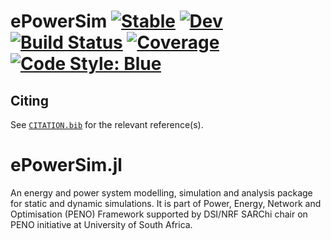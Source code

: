 # ePowerSim [![Stable](https://img.shields.io/badge/docs-stable-blue.svg)](https://DSI-NRF-PENO.github.io/ePowerSim.jl/stable/) [![Dev](https://img.shields.io/badge/docs-dev-blue.svg)](https://DSI-NRF-PENO.github.io/ePowerSim.jl/dev/) [![Build Status](https://github.com/DSI-NRF-PENO/ePowerSim.jl/actions/workflows/CI.yml/badge.svg?branch=main)](https://github.com/DSI-NRF-PENO/ePowerSim.jl/actions/workflows/CI.yml?query=branch%3Amain) [![Coverage](https://codecov.io/gh/DSI-NRF-PENO/ePowerSim.jl/branch/main/graph/badge.svg)](https://codecov.io/gh/DSI-NRF-PENO/ePowerSim.jl) [![Code Style: Blue](https://img.shields.io/badge/code%20style-blue-4495d1.svg)](https://github.com/invenia/BlueStyle)

## Citing

See [`CITATION.bib`](CITATION.bib) for the relevant reference(s).

# ePowerSim.jl
An energy and power system modelling, simulation and analysis package for static and dynamic simulations. It is part of Power, Energy, Network and Optimisation (PENO) Framework supported by DSI/NRF SARChi chair on PENO initiative at University of South Africa.
